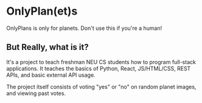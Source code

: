 # OnlyPlan(et)s
OnlyPlans is only for planets. Don't use this if you're a human!

## But Really, what is it?

It's a project to teach freshman NEU CS students how to program full-stack applications. It teaches the basics of Python, React, JS/HTML/CSS, REST APIs, and basic external API usage.

The project itself consists of voting "yes" or "no" on random planet images, and viewing past votes.
